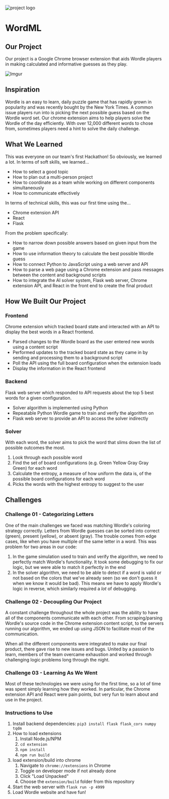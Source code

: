![project logo](https://i.imgur.com/DqT2dFa.png) 
# WordML 

## Our Project

Our project is a Google Chrome browser extension that aids Wordle players in making calculated and informative guesses as they play.

![Imgur](https://i.imgur.com/FmXmVxS.png)
 
## Inspiration

Wordle is an easy to learn, daily puzzle game that has rapidly grown in popularity and was recently bought by the New York Times. A common issue players run into is picking the next possible guess based on the Wordle word set. Our chrome extension aims to help players solve the Wordle of the day efficiently. With over 12,000 different words to chose from, sometimes players need a hint to solve the daily challenge.

## What We Learned

This was everyone on our team's first Hackathon! So obviously, we learned a lot. In terms of soft skills, we learned...
* How to select a good topic
* How to plan out a multi-person project
* How to coordinate as a team while working on different components simultaneously
* How to communicate effectively

In terms of technical skills, this was our first time using the...
* Chrome extension API
* React
* Flask

From the problem specifically:
* How to narrow down possible answers based on given input from the game
* How to use information theory to calculate the best possible Wordle guess
* How to connect Python to JavaScript using a web server and API
* How to parse a web page using a Chrome extension and pass messages between the content and background scripts
* How to integrate the AI solver system, Flask web server, Chrome extension API, and React in the front end to create the final product

## How We Built Our Project

### Frontend

Chrome extension which tracked board state and interacted with an API to display the best words in a React frontend.
* Parsed changes to the Wordle board as the user entered new words using a content script
* Performed updates to the tracked board state as they came in by sending and processing them to a background script
* Poll the API using the full board configuration when the extension loads
* Display the information in the React frontend

### Backend

Flask web server which responded to API requests about the top 5 best words for a given configuration.
* Solver algorithm is implemented using Python
* Repeatable Python Wordle game to train and verify the algorithm on
* Flask web server to provide an API to access the solver indirectly

### Solver

With each word, the solver aims to pick the word that slims down the list of possible outcomes the most.
1. Look through each possible word
2. Find the set of board configurations (e.g. Green Yellow Gray Gray Green) for each word
3. Calculate the entropy, a measure of how uniform the data is, of the possible board configurations for each word
4. Picks the words with the highest entropy to suggest to the user

## Challenges

### Challenge 01 - Categorizing Letters

One of the main challenges we faced was matching Wordle's coloring strategy correctly. Letters from Wordle guesses can be sorted into correct (green), present (yellow), or absent (gray). The trouble comes from edge cases, like when you have multiple of the same letter in a word. This was problem for two areas in our code:
1. In the game simulation used to train and verify the algorithm, we need to perfectly match Wordle's functionality. It took some debugging to fix our logic, but we were able to match it perfectly in the end
2. In the solver algorithm, we need to be able to detect if a word is valid or not based on the colors that we've already seen (so we don't guess it when we know it would be bad). This means we have to apply Wordle's logic in reverse, which similarly required a *lot* of debugging.

### Challenge 02 - Decoupling Our Project

A constant challenge throughout the whole project was the ability to have all of the components communicate with each other. From scraping/parsing Wordle's source code in the Chrome extension content script, to the servers running our algorithm, we ended up using JSON to facilitate most of the communication.

When all the different components were integrated to make our final product, there gave rise to new issues and bugs. United by a passion to learn, members of the team overcame exhaustion and worked through challenging logic problems long through the night.

### Challenge 03 - Learning As We Went

Most of these technologies we were using for the first time, so a lot of time was spent simply learning how they worked. In particular, the Chrome extension API and React were pain points, but very fun to learn about and use in the project.


### Instructions to Use

1. Install backend dependencies: `pip3 install flask flask_cors numpy tqdm`
2. How to load extensions
    1. Install Node.js/NPM
    2. `cd extension`
    3. `npm install`
    4. `npm run build`
3. load extension/build into chrome
    1. Navigate to `chrome://extensions` in Chrome
    2. Toggle on developer mode if not already done
    3. Click "Load Unpacked"
    4. Choose the `extension/build` folder from this repository
4. Start the web server with `flask run -p 4999`
5. Load Wordle website and have fun!

